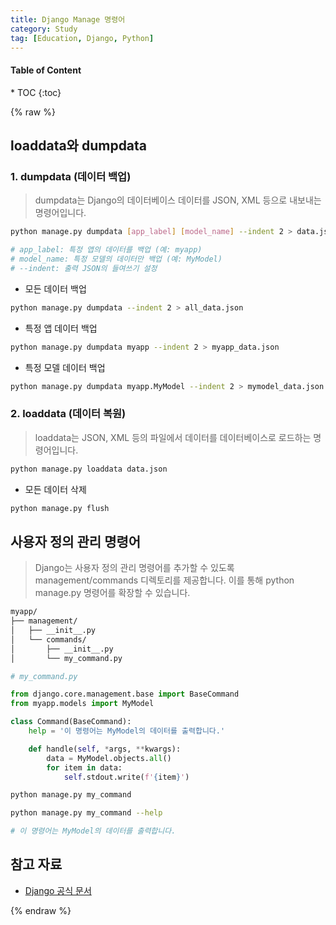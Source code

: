 ```yaml
---
title: Django Manage 명령어
category: Study
tag: [Education, Django, Python]
---
```


<nav class='post-toc' markdown='1'>
  <h4>Table of Content</h4>
* TOC
{:toc}
</nav>

{% raw %}

## loaddata와 dumpdata
### 1. dumpdata (데이터 백업)
> dumpdata는 Django의 데이터베이스 데이터를 JSON, XML 등으로 내보내는 명령어입니다.

```bash
python manage.py dumpdata [app_label] [model_name] --indent 2 > data.json

# app_label: 특정 앱의 데이터를 백업 (예: myapp)
# model_name: 특정 모델의 데이터만 백업 (예: MyModel)
# --indent: 출력 JSON의 들여쓰기 설정
```

* 모든 데이터 백업
```bash
python manage.py dumpdata --indent 2 > all_data.json
```

* 특정 앱 데이터 백업
```bash
python manage.py dumpdata myapp --indent 2 > myapp_data.json
```

* 특정 모델 데이터 백업
```bash
python manage.py dumpdata myapp.MyModel --indent 2 > mymodel_data.json
```

### 2. loaddata (데이터 복원)
> loaddata는 JSON, XML 등의 파일에서 데이터를 데이터베이스로 로드하는 명령어입니다.

```bash
python manage.py loaddata data.json
```

* 모든 데이터 삭제

```bash
python manage.py flush
```

## 사용자 정의 관리 명령어
> Django는 사용자 정의 관리 명령어를 추가할 수 있도록 management/commands 디렉토리를 제공합니다. 이를 통해 python manage.py 명령어를 확장할 수 있습니다.

```bash
myapp/
├── management/
│   ├── __init__.py
│   └── commands/
│       ├── __init__.py
│       └── my_command.py
```

```python
# my_command.py

from django.core.management.base import BaseCommand
from myapp.models import MyModel

class Command(BaseCommand):
    help = '이 명령어는 MyModel의 데이터를 출력합니다.'

    def handle(self, *args, **kwargs):
        data = MyModel.objects.all()
        for item in data:
            self.stdout.write(f'{item}')
```

```bash
python manage.py my_command
```

```bash
python manage.py my_command --help

# 이 명령어는 MyModel의 데이터를 출력합니다.
```


## 참고 자료
* [Django 공식 문서](https://docs.djangoproject.com/en/stable/)

{% endraw %}